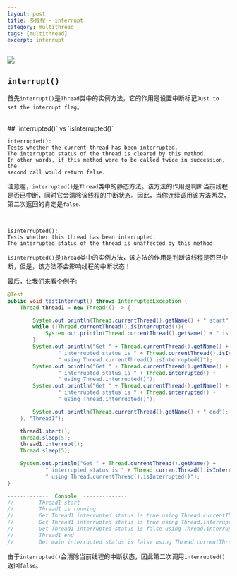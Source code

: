 ```yaml
---
layout: post
title: 多线程 - interrupt
category: multithread
tags: [multithread]
excerpt: interrupt
---
```


![](https://yyc-images.oss-cn-beijing.aliyuncs.com/multi-threads-interrupt.png)

## `interrupt()`  

首先`interrupt()`是`Thread`类中的实例方法，它的作用是设置中断标记`Just to set the interrupt flag`。  


<br>
## `interrupted()` vs `isInterrupted()`  

    interrupted():
    Tests whether the current thread has been interrupted.  
    The interrupted status of the thread is cleared by this method.  
    In other words, if this method were to be called twice in succession, the
    second call would return false.


注意喔，`interrupted()`是`Thread`类中的静态方法。该方法的作用是判断当前线程是否已中断，同时它会清除该线程的中断状态。因此，当你连续调用该方法两次，第二次返回的肯定是`false`.

<br>

    isInterrupted():
    Tests whether this thread has been interrupted.  
    The interrupted status of the thread is unaffected by this method.

`isInterrupted()`是`Thread`类中的实例方法，该方法的作用是判断该线程是否已中断，但是，该方法不会影响线程的中断状态！    

最后，让我们来看个例子:  

``` java
@Test
public void testInterrupt() throws InterruptedException {
    Thread thread1 = new Thread(() -> {

        System.out.println(Thread.currentThread().getName() + " start");
        while (!Thread.currentThread().isInterrupted()){
            System.out.println(Thread.currentThread().getName() + " is running. ");
        }
        System.out.println("Get " + Thread.currentThread().getName() +
                " interrupted status is " + Thread.currentThread().isInterrupted() +
                " using Thread.currentThread().isInterrupted()");
        System.out.println("Get " + Thread.currentThread().getName() +
                " interrupted status is " + Thread.interrupted() +
                " using Thread.interrupted()");
        System.out.println("Get " + Thread.currentThread().getName() +
                " interrupted status is " + Thread.interrupted() +
                " using Thread.interrupted()");

        System.out.println(Thread.currentThread().getName() + " end");
    }, "Thread1");

    thread1.start();
    Thread.sleep(5);
    thread1.interrupt();
    Thread.sleep(5);

    System.out.println("Get " + Thread.currentThread().getName() +
            " interrupted status is " + Thread.currentThread().isInterrupted() +
            " using Thread.currentThread().isInterrupted()");
}

-------------  Console  --------------
//        Thread1 start
//        Thread1 is running.
//        Get Thread1 interrupted status is true using Thread.currentThread().isInterrupted()
//        Get Thread1 interrupted status is true using Thread.interrupted()
//        Get Thread1 interrupted status is false using Thread.interrupted()
//        Thread1 end
//        Get main interrupted status is false using Thread.currentThread().isInterrupted()
```


由于`interrupted()`会清除当前线程的中断状态，因此第二次调用`interrupted()`返回`false`。  


